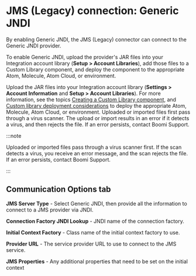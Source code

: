 # JMS (Legacy) connection: Generic JNDI 

<head>
  <meta name="guidename" content="Integration"/>
  <meta name="context" content="GUID-8e0d11b4-4028-4648-854b-3db6e975643e"/>
</head>


By enabling Generic JNDI, the JMS (Legacy) connector can connect to the Generic JNDI provider.

To enable Generic JNDI, upload the provider's JAR files into your Integration account library \(**Setup \> Account Libraries**\), add those files to a Custom Library component, and deploy the component to the appropriate Atom, Molecule, Atom Cloud, or environment.

Upload the JAR files into your Integration account library (**Settings > Account Information** and **Setup > Account Libraries**). For more information, see the topics [Creating a Custom Library component](../../Integration/Process%20building/t-atm-Creating_a_Custom_Library_Component_8fce64fb-4b85-4977-9876-e0d616526228.md), and [Custom library deployment considerations](../../Integration/Process%20building/c-atm-Custom_library_deployment_considerations_7fccfe31-e438-4fa6-bab0-7f395eef5fe3.md) to deploy the appropriate Atom, Molecule, Atom Cloud, or environment. Uploaded or imported files first pass through a virus scanner. The upload or import results in an error if it detects a virus, and then rejects the file. If an error persists, contact Boomi Support.


:::note

Uploaded or imported files pass through a virus scanner first. If the scan detects a virus, you receive an error message, and the scan rejects the file. If an error persists, contact Boomi Support.

:::

## Communication Options tab 

**JMS Server Type** - 
Select Generic JNDI, then provide all the information to connect to a JMS provider via JNDI.

**Connection Factory JNDI Lookup** - 
JNDI name of the connection factory.

**Initial Context Factory** - 
Class name of the initial context factory to use.

**Provider URL** - 
The service provider URL to use to connect to the JMS service.

**JMS Properties** - 
Any additional properties that need to be set on the initial context